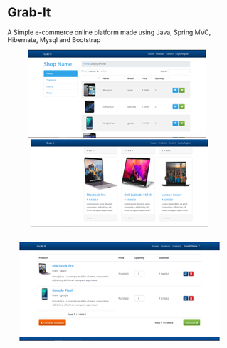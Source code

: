 # Grab-It

<p> A Simple e-commerce online platform made using Java, Spring MVC, Hibernate, Mysql and Bootstrap</p>
  
  <p align="center">
  <img src="https://github.com/avik191/GrabIt/blob/master/Grab-It/WebContent/WEB-INF/resources/images/snap1.PNG" width="400"/>  &nbsp;&nbsp;
   <img src="https://github.com/avik191/GrabIt/blob/master/Grab-It/WebContent/WEB-INF/resources/images/snap2.PNG" width="400"/>
   </br></br>
  </p>
  
  <p align="center">
  <img src="https://github.com/avik191/GrabIt/blob/master/Grab-It/WebContent/WEB-INF/resources/images/snap3.PNG" width="450"/>
    </p>
   






